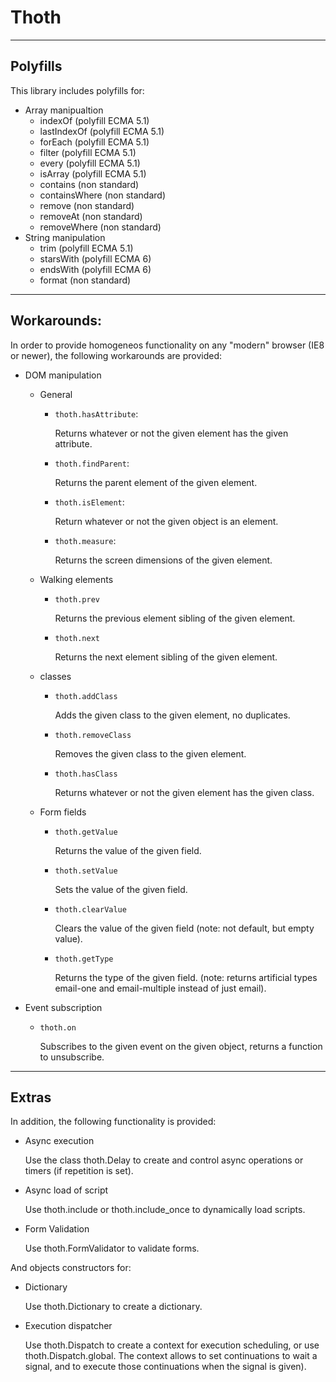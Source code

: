 Thoth
===

---
Polyfills
---

This library includes polyfills for:

- Array manipualtion
	- indexOf (polyfill ECMA 5.1)
	- lastIndexOf (polyfill ECMA 5.1)
	- forEach (polyfill ECMA 5.1)
	- filter (polyfill ECMA 5.1)
	- every (polyfill ECMA 5.1)
	- isArray (polyfill ECMA 5.1)
	- contains (non standard)
	- containsWhere (non standard)
	- remove (non standard)
	- removeAt (non standard)
	- removeWhere (non standard)
- String manipulation
	- trim (polyfill ECMA 5.1)
	- starsWith (polyfill ECMA 6)
	- endsWith (polyfill ECMA 6)
	- format (non standard)

---
Workarounds:
---

In order to provide homogeneos functionality on any "modern" browser (IE8 or newer), the following workarounds are provided:

- DOM manipulation
	- General
		- `thoth.hasAttribute`:

			Returns whatever or not the given element has the given attribute.

		- `thoth.findParent`:

			Returns the parent element of the given element.

		- `thoth.isElement`:

			Return whatever or not the given object is an element.
		- `thoth.measure`:

			Returns the screen dimensions of the given element.

	- Walking elements
		- `thoth.prev`

			Returns the previous element sibling of the given element.

		- `thoth.next`

			Returns the next element sibling of the given element.

	- classes
		- `thoth.addClass`

			Adds the given class to the given element, no duplicates.

		- `thoth.removeClass`

			Removes the given class to the given element.

		- `thoth.hasClass`

			Returns whatever or not the given element has the given class.

	- Form fields
		- `thoth.getValue`

			Returns the value of the given field.

		- `thoth.setValue`

			Sets the value of the given field.
		- `thoth.clearValue`

			Clears the value of the given field (note: not default, but empty value).

		- `thoth.getType`

			Returns the type of the given field. (note: returns artificial types email-one and email-multiple instead of just email).

- Event subscription
	- `thoth.on`

		Subscribes to the given event on the given object, returns a function to unsubscribe.

---
Extras
---

In addition, the following functionality is provided:

- Async execution

	Use the class thoth.Delay to create and control async operations or timers (if repetition is set).

- Async load of script

	Use thoth.include or thoth.include_once to dynamically load scripts.

- Form Validation

	Use thoth.FormValidator to validate forms.

And objects constructors for:

- Dictionary

	Use thoth.Dictionary to create a dictionary.

- Execution dispatcher

	Use thoth.Dispatch to create a context for execution scheduling, or use thoth.Dispatch.global.
	The context allows to set continuations to wait a signal, and to execute those continuations when the signal is given).
